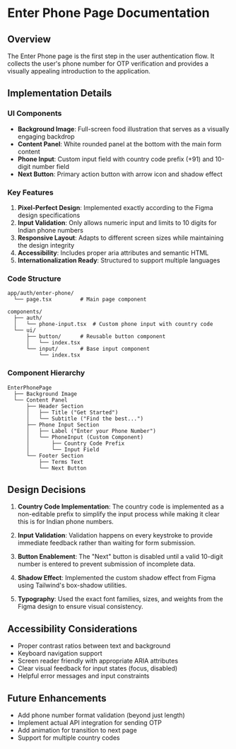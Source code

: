 # Enter Phone Page Documentation

## Overview

The Enter Phone page is the first step in the user authentication flow. It collects the user's phone number for OTP verification and provides a visually appealing introduction to the application.

## Implementation Details

### UI Components

- **Background Image**: Full-screen food illustration that serves as a visually engaging backdrop
- **Content Panel**: White rounded panel at the bottom with the main form content
- **Phone Input**: Custom input field with country code prefix (+91) and 10-digit number field
- **Next Button**: Primary action button with arrow icon and shadow effect

### Key Features

1. **Pixel-Perfect Design**: Implemented exactly according to the Figma design specifications
2. **Input Validation**: Only allows numeric input and limits to 10 digits for Indian phone numbers
3. **Responsive Layout**: Adapts to different screen sizes while maintaining the design integrity
4. **Accessibility**: Includes proper aria attributes and semantic HTML
5. **Internationalization Ready**: Structured to support multiple languages

### Code Structure

```
app/auth/enter-phone/
  └── page.tsx         # Main page component

components/
  ├── auth/
  │   └── phone-input.tsx  # Custom phone input with country code
  └── ui/
      ├── button/      # Reusable button component
      │   └── index.tsx
      └── input/       # Base input component
          └── index.tsx
```

### Component Hierarchy

```
EnterPhonePage
  ├── Background Image
  └── Content Panel
      ├── Header Section
      │   ├── Title ("Get Started")
      │   └── Subtitle ("Find the best...")
      ├── Phone Input Section
      │   ├── Label ("Enter your Phone Number")
      │   └── PhoneInput (Custom Component)
      │       ├── Country Code Prefix
      │       └── Input Field
      └── Footer Section
          ├── Terms Text
          └── Next Button
```

## Design Decisions

1. **Country Code Implementation**: The country code is implemented as a non-editable prefix to simplify the input process while making it clear this is for Indian phone numbers.

2. **Input Validation**: Validation happens on every keystroke to provide immediate feedback rather than waiting for form submission.

3. **Button Enablement**: The "Next" button is disabled until a valid 10-digit number is entered to prevent submission of incomplete data.

4. **Shadow Effect**: Implemented the custom shadow effect from Figma using Tailwind's box-shadow utilities.

5. **Typography**: Used the exact font families, sizes, and weights from the Figma design to ensure visual consistency.

## Accessibility Considerations

- Proper contrast ratios between text and background
- Keyboard navigation support
- Screen reader friendly with appropriate ARIA attributes
- Clear visual feedback for input states (focus, disabled)
- Helpful error messages and input constraints

## Future Enhancements

- Add phone number format validation (beyond just length)
- Implement actual API integration for sending OTP
- Add animation for transition to next page
- Support for multiple country codes
